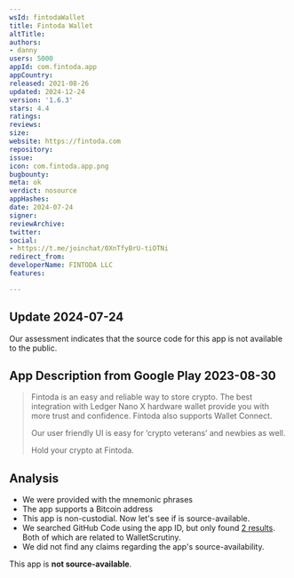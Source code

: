 ```yaml
---
wsId: fintodaWallet
title: Fintoda Wallet
altTitle: 
authors:
- danny
users: 5000
appId: com.fintoda.app
appCountry: 
released: 2021-08-26
updated: 2024-12-24
version: '1.6.3'
stars: 4.4
ratings: 
reviews: 
size: 
website: https://fintoda.com
repository: 
issue: 
icon: com.fintoda.app.png
bugbounty: 
meta: ok
verdict: nosource
appHashes: 
date: 2024-07-24
signer: 
reviewArchive: 
twitter: 
social:
- https://t.me/joinchat/0XnTfyBrU-tiOTNi
redirect_from: 
developerName: FINTODA LLC
features: 

---
```


## Update 2024-07-24

Our assessment indicates that the source code for this app is not available to the public.

## App Description from Google Play 2023-08-30

> Fintoda is an easy and reliable way to store crypto. The best integration with Ledger Nano X hardware wallet provide you with more trust and confidence. Fintoda also supports Wallet Connect.
>
> Our user friendly UI is easy for ‘crypto veterans’ and newbies as well.
>
> Hold your crypto at Fintoda.

## Analysis 

- We were provided with the mnemonic phrases 
- The app supports a Bitcoin address 
- This app is non-custodial. Now let's see if is source-available. 
- We searched GitHub Code using the app ID, but only found [2 results](https://github.com/search?q=com.fintoda.app&type=code). Both of which are related to WalletScrutiny.
- We did not find any claims regarding the app's source-availability.

This app is **not source-available**.

